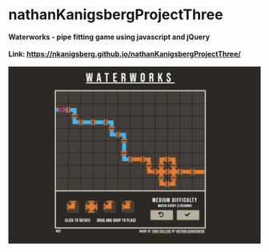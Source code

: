 # nathanKanigsbergProjectThree
<strong>Waterworks - pipe fitting game using javascript and jQuery<strong>
<br><br>
Link: https://nkanigsberg.github.io/nathanKanigsbergProjectThree/
<br><br>
![Game screenshot](screenshot.png?raw=true "Game screenshot")

